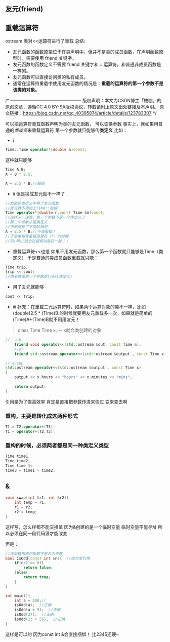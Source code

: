 ## 友元(friend)

## 重载运算符

ostream 类对<<运算符进行了重载
总结:
- 友元函数的函数原型位于在类声明中，但并不是类的成员函数，在声明函数原型时，需要使用 friend 关键字。
- 友元函数的函数定义不需要 friend 关键字和 :: 运算符，和普通非成员函数是一样的。
- 友元函数可以直接访问类的私有成员。
- 通常在运算符重载中使用友元函数的情况是：**重载的运算符的第一个参数不是该类的对象。**

/*
————————————————
版权声明：本文为CSDN博主「柚咖」的原创文章，遵循CC 4.0 BY-SA版权协议，转载请附上原文出处链接及本声明。
原文链接：https://blog.csdn.net/qq_40395874/article/details/123783307
*/

可以把运算符重载函数声明为类的友元函数，
可以调换参数
事实上，就如果用普通的*类成员*来重载运算符
第一个参数就只能够传**类定义**
比如：
- i
```cpp
Time::Time operator*(double n)const;
```
这种就只能够
```cpp
Time A,B;
A = B * 2.5;

A = 2.5 * B;//报错
```
- ii 
但是换成友元就不一样了
```cpp
//如果在类定义中用了友元函数
//首先就不用加上Time::前缀
Time operator*(double n,const Time &m)const;
//这样子，注意，第一个参数不是一个类定义了
//第二个参数才是类定义
//于是就有了下面的语句
A = 2.5 * B;//不会报错！
//于是每每写重载运算符（*）的时候
//将i和ii结合在超级功能在一起！！
```
- 重载运算符<<也是
如果不用友元函数，那么第一个函数就只能够是Time（类定义）
于是普通的类成员函数重载就只能：
```cpp
Time trip;
trip << cout;
//用来确保第一个参数是Time(类定义)
```
- 用了友元就能够
```cpp
cout << trip; 
```

- iii
补充：在重载二元运算符时，如果两个运算对象的类不一样，比如(double)2.5 * (Time)B
的时候就要用友元重载多一次，如果就是简单的(Time)A+(Time)B就不用用友元！

>class Time
> Time x;
> -- x就会类创建的对象

```cpp
//  a.h
    friend void operator<<(std::ostream &out, const Time &);
    //or
    friend std::ostream operator<<(std::ostream &output , const Time x);
```
```cpp
// a.cpp
std::ostream operator<<(std::ostream &output , const Time x)
{
    output << x.hours << "hours" << x.minutes << "mins";
    
    return output;
}
```

引用是为了提高效率
肯定是直接把参数传进来快过
变来变去啊
### 重构，主要是转化成这两种形式
```cpp
T1 = T2.operator+(T3);
T1 = operator+(T2,T3);
```
### 重构的时候，必须两者都是同一种类定义类型
```cpp
Time time1;
Time time2;
Time time 3;
time3 = time1 + time2;
```

## &

```cpp
void swap(int &r1, int &r2){
    int temp = r1;
    r1 = r2;
    r2 = temp;
}
```
这样写，怎么样都不能交换值
因为&创建的是一个临时变量
临时变量不能寻址
所以必须在同一段代码源才能改变


但是：
```cpp
//该函数用来判断数字是否为奇数
bool isOdd(const int &n){  //改为常引用
    if(n/2 == 0){
        return false;
    }else{
        return true;
    }
}

int main(){
    int a = 100;//
	isOdd(a);  //正确
	isOdd(a + 9);  //正确
	isOdd(27);  //正确
	isOdd(23 + 55);  //正确
}
```
这样是可以的
因为const int &会直接捆绑！
比2345还硬~


